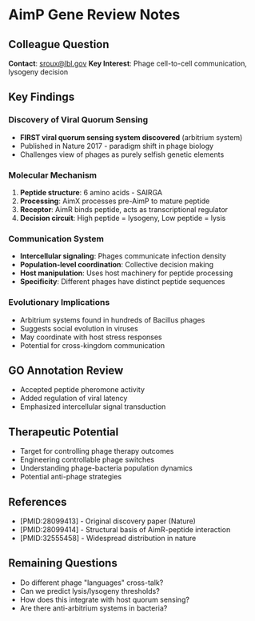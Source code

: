 # AimP Gene Review Notes

## Colleague Question
**Contact**: sroux@lbl.gov
**Key Interest**: Phage cell-to-cell communication, lysogeny decision

## Key Findings

### Discovery of Viral Quorum Sensing
- **FIRST viral quorum sensing system discovered** (arbitrium system)
- Published in Nature 2017 - paradigm shift in phage biology
- Challenges view of phages as purely selfish genetic elements

### Molecular Mechanism
1. **Peptide structure**: 6 amino acids - SAIRGA
2. **Processing**: AimX processes pre-AimP to mature peptide
3. **Receptor**: AimR binds peptide, acts as transcriptional regulator
4. **Decision circuit**: High peptide = lysogeny, Low peptide = lysis

### Communication System
- **Intercellular signaling**: Phages communicate infection density
- **Population-level coordination**: Collective decision making
- **Host manipulation**: Uses host machinery for peptide processing
- **Specificity**: Different phages have distinct peptide sequences

### Evolutionary Implications
- Arbitrium systems found in hundreds of Bacillus phages
- Suggests social evolution in viruses
- May coordinate with host stress responses
- Potential for cross-kingdom communication

## GO Annotation Review
- Accepted peptide pheromone activity
- Added regulation of viral latency
- Emphasized intercellular signal transduction

## Therapeutic Potential
- Target for controlling phage therapy outcomes
- Engineering controllable phage switches
- Understanding phage-bacteria population dynamics
- Potential anti-phage strategies

## References
- [PMID:28099413] - Original discovery paper (Nature)
- [PMID:28099414] - Structural basis of AimR-peptide interaction
- [PMID:32555458] - Widespread distribution in nature

## Remaining Questions
- Do different phage "languages" cross-talk?
- Can we predict lysis/lysogeny thresholds?
- How does this integrate with host quorum sensing?
- Are there anti-arbitrium systems in bacteria?